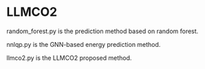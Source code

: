 # LLMCO2

random_forest.py is the prediction method based on random forest.

nnlqp.py is the GNN-based energy prediction method.

llmco2.py is the LLMCO2 proposed method.
